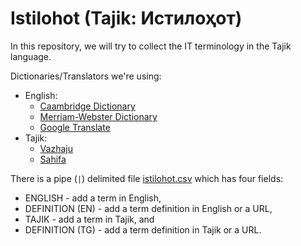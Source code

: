 # Istilohot (Tajik: Истилоҳот)
In this repository, we will try to collect the IT terminology in the Tajik language.

Dictionaries/Translators we're using:
- English:
  * [Caambridge Dictionary](https://dictionary.cambridge.org)
  * [Merriam-Webster Dictionary](https://www.merriam-webster.com)
  * [Google Translate](https://translate.google.com)
- Tajik:
  * [Vazhaju](https://vazhaju.tj)
  * [Sahifa](https://sahifa.tj)
  
There is a pipe (`|`) delimited file [istilohot.csv](istilohot.csv) which has four fields:
- ENGLISH - add a term in English,
- DEFINITION (EN) - add a term definition in English or a URL,
- TAJIK - add a term in Tajik, and
- DEFINITION (TG) - add a term definition in Tajik or a URL.
